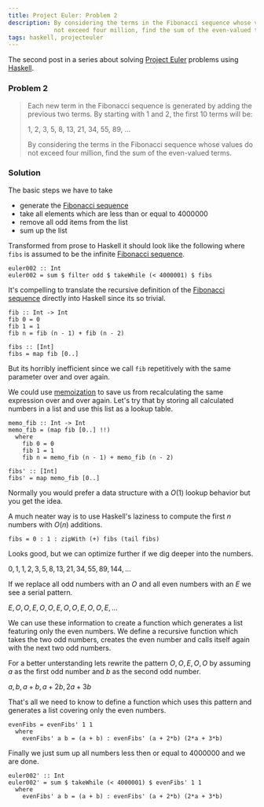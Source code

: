 ```yaml
---
title: Project Euler: Problem 2
description: By considering the terms in the Fibonacci sequence whose values do
             not exceed four million, find the sum of the even-valued terms.
tags: haskell, projecteuler
---
```


The second post in a series about solving [Project Euler] problems using
[Haskell].

### Problem 2

> Each new term in the Fibonacci sequence is generated by adding the previous
> two terms. By starting with 1 and 2, the first 10 terms will be:
>
> 1, 2, 3, 5, 8, 13, 21, 34, 55, 89, ...
>
> By considering the terms in the Fibonacci sequence whose values do not
> exceed four million, find the sum of the even-valued terms.

### Solution

The basic steps we have to take

  * generate the [Fibonacci sequence]
  * take all elements which are less than or equal to 4000000
  * remove all odd items from the list
  * sum up the list

Transformed from prose to Haskell it should look like the following where
`fibs` is assumed to be the infinite [Fibonacci sequence].

~~~ {.haskell}
euler002 :: Int
euler002 = sum $ filter odd $ takeWhile (< 4000001) $ fibs
~~~

It's compelling to translate the recursive definition of the
[Fibonacci sequence] directly into Haskell since its so trivial.

~~~ {.haskell}
fib :: Int -> Int
fib 0 = 0
fib 1 = 1
fib n = fib (n - 1) + fib (n - 2)

fibs :: [Int]
fibs = map fib [0..]
~~~

But its horribly inefficient since we call `fib` repetitively with the same
parameter over and over again.

We could use [memoization] to save us from recalculating the same expression
over and over again. Let's try that by storing all calculated numbers in a
list and use this list as a lookup table.

~~~ {.haskell}
memo_fib :: Int -> Int
memo_fib = (map fib [0..] !!)
  where
    fib 0 = 0
    fib 1 = 1
    fib n = memo_fib (n - 1) + memo_fib (n - 2)

fibs' :: [Int]
fibs' = map memo_fib [0..]
~~~

Normally you would prefer a data structure with a $O(1)$ lookup behavior but
you get the idea.

A much neater way is to use Haskell's laziness to compute the first $n$ numbers
with $O(n)$ additions.

~~~ {.haskell}
fibs = 0 : 1 : zipWith (+) fibs (tail fibs)
~~~

Looks good, but we can optimize further if we dig deeper into the numbers.

$0,1,1,2,3,5,8,13,21,34,55,89,144,...$

If we replace all odd numbers with an $O$ and all even numbers with an $E$ we see
a serial pattern.

$E,O,O,E,O,O,E,O,O,E,O,O,E,...$

We can use these information to create a function which generates a list
featuring only the even numbers. We define a recursive function which takes
the two odd numbers, creates the even number and calls itself again with the
next two odd numbers.

For a better unterstanding lets rewrite the pattern $O,O,E,O,O$ by assuming
$a$ as the first odd number and $b$ as the second odd number.

$a,b,a+b,a+2b,2a+3b$

That's all we need to know to define a function which uses this pattern and
generates a list covering only the even numbers.

~~~ {.haskell}
evenFibs = evenFibs' 1 1
  where
    evenFibs' a b = (a + b) : evenFibs' (a + 2*b) (2*a + 3*b)
~~~

Finally we just sum up all numbers less then or equal to 4000000 and we are
done.

~~~ {.haskell}
euler002' :: Int
euler002' = sum $ takeWhile (< 4000001) $ evenFibs' 1 1
  where
    evenFibs' a b = (a + b) : evenFibs' (a + 2*b) (2*a + 3*b)
~~~

[Project Euler]: http://projecteuler.net
[Haskell]: http://www.haskell.org
[Fibonacci sequence]: http://en.wikipedia.org/wiki/Fibonacci_number
[memoization]: http://www.haskell.org/haskellwiki/Memoization
[lot more possibilities]: http://www.haskell.org/haskellwiki/The_Fibonacci_sequence
